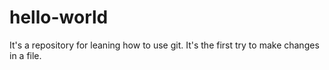 # hello-world
It's a repository for leaning how to use git.
It's the first try to make changes in a file.
